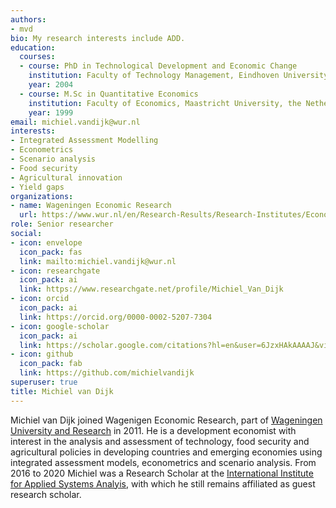 ```yaml
---
authors:
- mvd
bio: My research interests include ADD.
education:
  courses:
  - course: PhD in Technological Development and Economic Change
    institution: Faculty of Technology Management, Eindhoven University of Technology, the Netherlands
    year: 2004
  - course: M.Sc in Quantitative Economics
    institution: Faculty of Economics, Maastricht University, the Netherlands
    year: 1999
email: michiel.vandijk@wur.nl
interests:
- Integrated Assessment Modelling
- Econometrics
- Scenario analysis
- Food security
- Agricultural innovation
- Yield gaps
organizations:
- name: Wageningen Economic Research
  url: https://www.wur.nl/en/Research-Results/Research-Institutes/Economic-Research.htm
role: Senior researcher
social:
- icon: envelope
  icon_pack: fas
  link: mailto:michiel.vandijk@wur.nl
- icon: researchgate
  icon_pack: ai
  link: https://www.researchgate.net/profile/Michiel_Van_Dijk
- icon: orcid
  icon_pack: ai
  link: https://orcid.org/0000-0002-5207-7304
- icon: google-scholar
  icon_pack: ai
  link: https://scholar.google.com/citations?hl=en&user=6JzxHAkAAAAJ&view_op=list_works&sortby=pubdate
- icon: github
  icon_pack: fab
  link: https://github.com/michielvandijk
superuser: true
title: Michiel van Dijk
---
```


Michiel van Dijk joined Wagenigen Economic Research, part of [Wageningen University and Research](www.wur.nl) in 2011. He is a development economist with interest in the analysis and assessment of technology, food security and agricultural policies in developing countries and emerging economies using integrated assessment models, econometrics and scenario analysis. From 2016 to 2020 Michiel was a Research Scholar at the [International Institute for Applied Systems Analyis](www.iiasa.ac.at), with which he still remains affiliated as guest research scholar.

